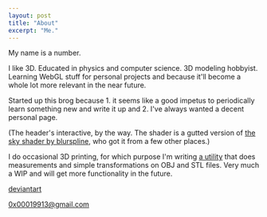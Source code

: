 ```yaml
---
layout: post
title: "About"
excerpt: "Me."
---
```


My name is a number.

I like 3D. Educated in physics and computer science. 3D modeling hobbyist. Learning WebGL stuff for personal projects and because it'll become a whole lot more relevant in the near future.

Started up this brog because 1. it seems like a good impetus to periodically learn something new and write it up and 2. I've always wanted a decent personal page.

(The header's interactive, by the way. The shader is a gutted version of <a href="https://threejs.org/examples/webgl_shaders_sky.html">the sky shader by blurspline</a>, who got it from a few other places.)

I do occasional 3D printing, for which purpose I'm writing <a href="https://0x00019913.github.io/meshy/">a utility</a> that does measurements and simple transformations on OBJ and STL files. Very much a WIP and will get more functionality in the future.

<a href="http://0x00019913.deviantart.com/">deviantart</a>

0x00019913@gmail.com
